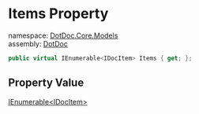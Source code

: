 ﻿# Items Property

namespace: [DotDoc\.Core\.Models](../../DotDoc.Core.Models.md)<br />
assembly: [DotDoc](../../../DotDoc.md)



```csharp
public virtual IEnumerable<IDocItem> Items { get; };
```

## Property Value

[IEnumerable\<IDocItem\>](https://docs.microsoft.com/dotnet/api/System.Collections.Generic.IEnumerable-1)

